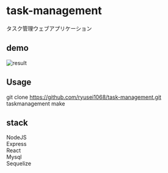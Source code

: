 # task-management
タスク管理ウェブアプリケーション  
## demo
![result](https://raw.github.com/wiki/ryusei1068/task-management/images/mcbcc-2byvn.gif)

## Usage
git clone https://github.com/ryusei1068/task-management.git taskmanagement
make

## stack
NodeJS  
Express  
React  
Mysql  
Sequelize  
